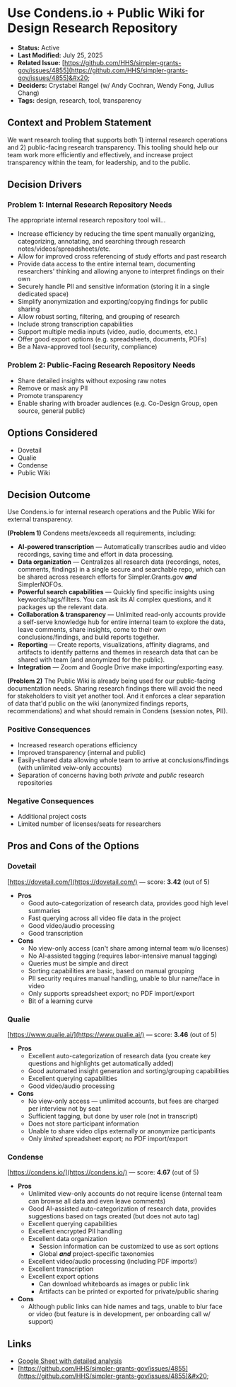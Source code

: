 # Use Condens.io + Public Wiki for Design Research Repository

* **Status:** Active
* **Last Modified:** July 25, 2025
* **Related Issue:** [https://github.com/HHS/simpler-grants-gov/issues/4855](https://github.com/HHS/simpler-grants-gov/issues/4855)&#x20;
* **Deciders:** Crystabel Rangel (w/ Andy Cochran, Wendy Fong, Julius Chang)&#x20;
* **Tags:** design, research, tool, transparency

## Context and Problem Statement

We want research tooling that supports both 1) internal research operations and 2) public-facing research transparency. This tooling should help our team work more efficiently and effectively, and increase project transparency within the team, for leadership, and to the public.&#x20;

## Decision Drivers

### **Problem 1: Internal Research Repository Needs**

The appropriate internal research repository tool will…&#x20;

* Increase efficiency by reducing the time spent manually organizing, categorizing, annotating, and searching through research notes/videos/spreadsheets/etc.&#x20;
* Allow for improved cross referencing of study efforts and past research
* Provide data access to the entire internal team, documenting researchers' thinking and allowing anyone to interpret findings on their own&#x20;
* Securely handle PII and sensitive information (storing it in a single dedicated space)
* Simplify anonymization and exporting/copying findings for public sharing&#x20;
* Allow robust sorting, filtering, and grouping of research&#x20;
* Include strong transcription capabilities&#x20;
* Support multiple media inputs (video, audio, documents, etc.)&#x20;
* Offer good export options (e.g. spreadsheets, documents, PDFs)&#x20;
* Be a Nava-approved tool (security, compliance)&#x20;

### **Problem 2: Public-Facing Research Repository Needs**

* Share detailed insights without exposing raw notes&#x20;
* Remove or mask any PII&#x20;
* Promote transparency&#x20;
* Enable sharing with broader audiences (e.g. Co-Design Group, open source, general public)&#x20;

## Options Considered

* Dovetail&#x20;
* Qualie&#x20;
* Condense&#x20;
* Public Wiki&#x20;

## Decision Outcome

Use Condens.io for internal research operations and the Public Wiki for external transparency.

**(Problem 1)** Condens meets/exceeds all requirements, including:&#x20;

* **AI-powered transcription** — Automatically transcribes audio and video recordings, saving time and effort in data processing.&#x20;
* **Data organization** — Centralizes all research data (recordings, notes, comments, findings) in a single secure and searchable repo, which can be shared across research efforts for Simpler.Grants.gov _**and**_ SimplerNOFOs.&#x20;
* **Powerful search capabilities** — Quickly find specific insights using keywords/tags/filters. You can ask its AI complex questions, and it packages up the relevant data.&#x20;
* **Collaboration & transparency** — Unlimited read-only accounts provide a self-serve knowledge hub for entire internal team to explore the data, leave comments, share insights, come to their own conclusions/findings, and build reports together.&#x20;
* **Reporting** — Create reports, visualizations, affinity diagrams, and artifacts to identify patterns and themes in research data that can be shared with team (and anonymized for the public).
* **Integration** — Zoom and Google Drive make importing/exporting easy.&#x20;

**(Problem 2)** The Public Wiki is already being used for our public-facing documentation needs. Sharing research findings there will avoid the need for stakeholders to visit yet another tool. And it enforces a clear separation of data that'd public on the wiki (anonymized findings reports, recommendations) and what should remain in Condens (session notes, PII).&#x20;

### Positive Consequences

* Increased research operations efficiency&#x20;
* Improved transparency (internal and public)&#x20;
* Easily-shared data allowing whole team to arrive at conclusions/findings (with unlimited veiw-only accounts)&#x20;
* Separation of concerns having both _private_ and _public_ research repositories&#x20;

### Negative Consequences

* Additional project costs&#x20;
* Limited number of licenses/seats for researchers

## Pros and Cons of the Options

### Dovetail

[https://dovetail.com/](https://dovetail.com/) — score: **3.42** (out of 5)

* **Pros**
  * Good auto-categorization of research data, provides good high level summaries&#x20;
  * Fast querying across all video file data in the project&#x20;
  * Good video/audio processing&#x20;
  * Good transcription&#x20;
* **Cons**
  * No view-only access (can't share among internal team w/o licenses)&#x20;
  * No AI-assisted tagging (requires labor-intensive manual tagging)&#x20;
  * Queries must be simple and direct&#x20;
  * Sorting capabilities are basic, based on manual grouping&#x20;
  * PII security requires manual handling, unable to blur name/face in video&#x20;
  * Only supports spreadsheet export; no PDF import/export&#x20;
  * Bit of a learning curve&#x20;

### Qualie

[https://www.qualie.ai/](https://www.qualie.ai/) — score: **3.46** (out of 5)

* **Pros**
  * Excellent auto-categorization of research data (you create key questions and highlights get automatically added)
  * Good automated insight generation and sorting/grouping capabilities&#x20;
  * Excellent querying capabilities&#x20;
  * Good video/audio processing&#x20;
* **Cons**
  * No view-only access — unlimited accounts, but fees are charged per interview not by seat
  * Sufficient tagging, but done by user role (not in transcript)&#x20;
  * Does not store participant information&#x20;
  * Unable to share video clips externally or anonymize participants&#x20;
  * Only _limited_ spreadsheet export; no PDF import/export

### Condense

[https://condens.io/](https://condens.io/) — score: **4.67** (out of 5)

* **Pros**
  * Unlimited view-only accounts do not require license (internal team can browse all data and even leave comments)&#x20;
  * Good AI-assisted auto-categorization of research data, provides suggestions based on tags created (but does not auto tag)&#x20;
  * Excellent querying capabilities&#x20;
  * Excellent encrypted PII handling&#x20;
  * Excellent data organization&#x20;
    * Session information can be customized to use as sort options
    * Global _**and**_ project-specific taxonomies&#x20;
  * Excellent video/audio processing (including PDF imports!)
  * Excellent transcription&#x20;
  * Excellent export options
    * Can download whiteboards as images or public link
    * Artifacts can be printed or exported for private/public sharing&#x20;
* **Cons**
  * Although public links can hide names and tags, unable to blur face or video (but feature is in development, per onboarding call w/ support)&#x20;

## Links

* [Google Sheet with detailed analysis](https://docs.google.com/spreadsheets/d/1oM28qOTsRtVMEsjctBweZPAyyiaB-TjuF6SlcSfDZLs/edit?gid=0#gid=0)&#x20;
* [https://github.com/HHS/simpler-grants-gov/issues/4855](https://github.com/HHS/simpler-grants-gov/issues/4855)&#x20;
